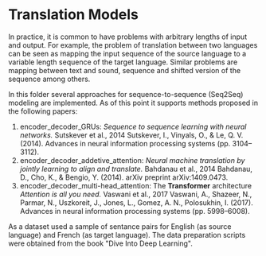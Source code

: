 # Translation Models

In practice, it is common to have problems with arbitrary lengths of input and output. For example, the problem of translation between two 
languages can be seen as mapping the input sequence of the source language to a variable length sequence of the target language. Similar problems
are mapping between text and sound, sequence and shifted version of the sequence among others. 

In this folder several approaches for sequence-to-sequence (Seq2Seq) modeling are implemented. As of this point it supports methods proposed in the following papers:

1. encoder_decoder_GRUs: *Sequence to sequence learning with neural networks.* Sutskever et al., 2014
Sutskever, I., Vinyals, O., & Le, Q. V. (2014). Advances in neural information processing systems (pp. 3104–3112).
2. encoder_decoder_addetive_attention: *Neural machine translation by jointly learning to align and translate.* Bahdanau et al., 2014
Bahdanau, D., Cho, K., & Bengio, Y. (2014). arXiv preprint arXiv:1409.0473.
3. encoder_decoder_multi-head_attention: The **Transformer** architecture *Attention is all you need.* Vaswani et al., 2017
Vaswani, A., Shazeer, N., Parmar, N., Uszkoreit, J., Jones, L., Gomez, A. N., Polosukhin, I. (2017). Advances in neural information processing systems (pp. 5998–6008).

   
As a dataset used a sample of sentance pairs for English (as source language) and French (as target language). The data preparation 
scripts were obtained from the book "Dive Into Deep Learning". 